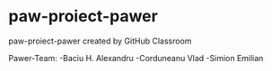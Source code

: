 # paw-proiect-pawer
paw-proiect-pawer created by GitHub Classroom

Pawer-Team:
    -Baciu H. Alexandru
    -Corduneanu Vlad
    -Simion Emilian
